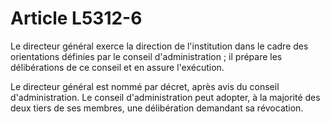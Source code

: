 # Article L5312-6

Le directeur général exerce la direction de l'institution dans le cadre des orientations définies par le conseil d'administration ; il prépare les délibérations de ce conseil et en assure l'exécution. 
  
   
Le directeur général est nommé par décret, après avis du conseil d'administration. Le conseil d'administration peut adopter, à la majorité des deux tiers de ses membres, une délibération demandant sa révocation.